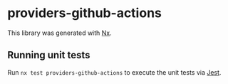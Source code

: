 # providers-github-actions

This library was generated with [Nx](https://nx.dev).

## Running unit tests

Run `nx test providers-github-actions` to execute the unit tests via [Jest](https://jestjs.io).

